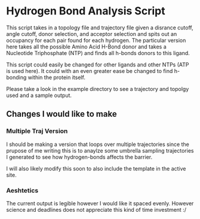 # Hydrogen Bond Analysis Script 
This script takes in a topology file and trajectory file given a disrance cutoff, angle cutoff,
donor selection, and acceptor selection and spits out an occupancy for each pair found for each hydrogen. 
The particular version here takes all the possible Amino Acid H-Bond donor and takes a Nucleotide Triphosphate (NTP) 
and finds all h-bonds donors to this ligand. 

This script could easily be changed for other ligands and other NTPs (ATP is used here). 
It could with an even greater ease be changed to find h-bonding within the protein itself. 

Please take a look in the example directory to see a trajectory and topolgy used and a sample output. 

## Changes I would like to make 

### Multiple Traj Version 
I should be making a version that loops over multiple trajectories since the prupose of me 
writing this is to anaylze some umbrella sampling trajectories I generated to see how hydrogen-bonds
affects the barrier. 

I will also likely modify this soon to also include the template in the active site.   

### Aeshtetics 
The current output is legible however I would like it spaced evenly. However science and deadlines does not appreciate this kind 
of time investment :/  
